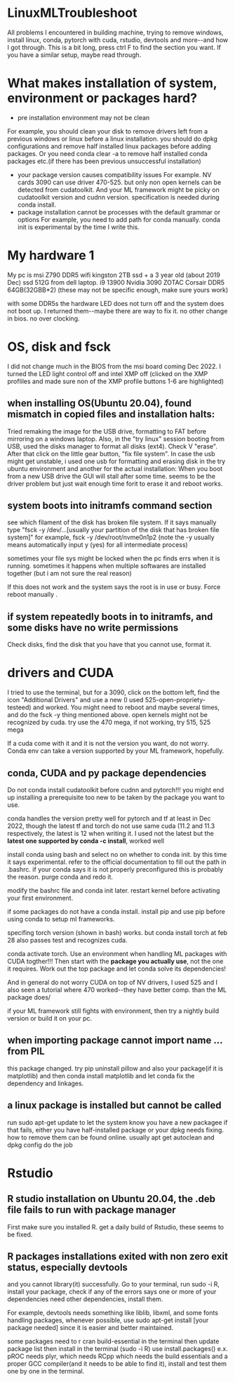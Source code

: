 # LinuxMLTroubleshoot
All problems I encountered in building machine, trying to remove windows, install linux, conda, pytorch with cuda, rstudio, devtools and more--and how I got through.
This is a bit long, press ctrl F to find the section you want. If you have a similar setup, maybe read through.

# What makes installation of system, environment or packages hard?
 - pre installation environment may not be clean

For example, you should clean your disk to remove drivers left from a previous windows or linux before a linux installation.
you should do dpkg configurations and remove half installed linux packages before adding packages. Or you need conda clear -a to remove half installed conda packages etc.(if there has been previous unsuccessful installation)
 - your package version causes compatibility issues
For example. NV cards 3090 can use driver 470-525. but only non open kernels can be detected from cudatoolkit. And your ML framework might be picky on cudatoolkit version and cudnn version. specification is needed during conda install.
 - package installation cannot be processes with the default grammar or options
For example, you need to add path for conda manually. conda init is experimental by the time I write this.

# My hardware 1

My pc is msi Z790 DDR5 wifi
kingston 2TB ssd + a 3 year old (about 2019 Dec) ssd 512G from dell laptop.
i9 13900
Nvidia 3090 ZOTAC
Corsair DDR5  64GB(32GBB*2)
(these may not be specific enough, make sure yours work)

with some DDR5s the hardware LED does not turn off and the system does not boot up. I returned them--maybe there are way to fix it.
no other change in bios. no over clocking.

# OS, disk and fsck

I did not change much in the BIOS from the msi board coming Dec 2022. I turned the LED light control off and intel XMP off (clicked on the XMP profliles and made sure non of the XMP profile buttons 1-6 are highlighted)

## when installing OS(Ubuntu 20.04), found mismatch in copied files and installation halts: 

Tried remaking the image for the USB drive, formatting to FAT before mirroring on a windows laptop.
Also, in the "try linux" session booting from USB, used the disks manager to format all disks (ext4). Check V "erase". After that click on the little gear button, "fix file system".
In case the usb might get unstable, i used one usb for formatting and erasing disk in the try ubuntu environment and another for the actual installation:
When you boot from a new USB drive the GUI will stall after some time. seems to be the driver problem but just wait enough time forit to erase it and reboot works.

## system boots into initramfs command section

see which filament of the disk has broken file system. If it says manually type "fsck -y /dev/...[usually your partition of the disk that has broken file system]" for example, fsck -y /dev/root/nvme0n1p2
(note  the -y usually means automatically input y (yes) for all intermediate process)

sometimes your file sys might be locked when the pc finds errs when it is running. sometimes it happens when multiple softwares are installed together (but i am not sure the real reason)

If this does not work and the system says the root is in use or busy. Force reboot manually .



## if system repeatedly boots in to initramfs, and some disks have no write permissions

Check disks, find the disk that you have that you cannot use, format it.


# drivers and CUDA

I tried to use the terminal, but for a 3090, click on the bottom left, find the icon "Additional Drivers" and use a new (I used 525-open-propriety-testeed) and worked. You might need to reboot and maybe several times, and do the fsck -y thing mentioned above. open kernels might not be recognized by cuda. try use the 470 mega, if not working, try 515, 525 mega

If a cuda come with it and it is not the version you want, do not worry. Conda env can take a version supported by your ML framework, hopefully.

## conda, CUDA and py package dependencies

Do not conda install cudatoolkit before cudnn and pytorch!!! you might end up installing a prerequisite too new to be taken by the package you want to use.

conda handles the version pretty well for pytorch and tf at least in Dec 2022, though the latest tf and torch do not use same cuda (11.2 and 11.3 respectively, the latest is 12 when writing it. I used not the latest but the **latest one supported by conda -c install**, worked well

install conda using bash and select no on whether to conda init. by this time it says experimental. refer to the official documentation to fill out the path in .bashrc. if your conda says it is not properly preconfigured this is probably the reason. purge conda and redo it.

modify the bashrc file and conda init later. restart kernel before activating your first environment.

if some packages do not have a conda install. install pip and use pip before using conda to setup ml frameworks.

specifing torch version (shown in bash) works. but conda install torch at feb 28 also passes test and recognizes cuda.

conda activate torch. Use an environment when handling ML packages with CUDA togther!!! Then start with the **package you actually use**, not the one it requires. Work out the top package and let conda solve its dependencies!

And in general do not worry CUDA on top of NV drivers, I used 525 and I also seen a tutorial where 470 worked--they have better comp. than the ML package does/

if your ML framework still fights with environment, then try a nightly build version or build it on your pc.





## when importing package cannot import name ... from PIL

this package changed. try pip uninstall pillow and also your package(if it is matplotlib) and then conda install matplotlib and let conda fix the dependency and linkages.

## a linux package is installed but cannot be called

run 
sudo apt-get update
to let the system know you have a new packagee
if that fails, either you have half-installed package or your dpkg needs fixing. how to remove them can be found online. usually apt get autoclean and dpkg config do the job

# Rstudio
## R studio installation on Ubuntu 20.04, the .deb file fails to run with package manager
First make sure you installed R.
get a daily build of Rstudio, these seems to be fixed.

## R packages installations exited with non zero exit status, especially **devtools**

and you cannot library(it) successfully.
Go to your terminal, run sudo -i R, install your package, check if any of the errors says one or more of your dependencies need other dependencies, install them.

For example, devtools needs something like liblib, libxml, and some fonts handling packages, whenever possible, use sudo apt-get install [your package needed] since it is easier and better maintained.

some packages need to r cran build-essential in the terminal
then update package list
then install in the terminal (sudo -i R) use install.packages()
e.x. pROC needs plyr, which needs RCpp which needs the build essentials and a proper GCC compiler(and it needs to be able to find it), install and test them one by one in the terminal.


















